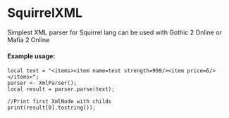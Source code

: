 # SquirrelXML
Simplest XML parser for Squirrel lang can be used with Gothic 2 Online or Mafia 2 Online

#### Example usage:

```
local text = "<items><item name=test strength=999/><item price=6/></items>";
parser <- XmlParser();
local result = parser.parse(text);

//Print first XmlNode with childs
print(result[0].tostring());
```